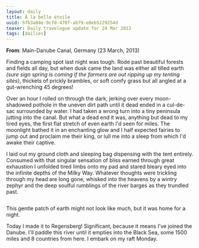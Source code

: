 ```yaml
---
layout: daily
title: À la belle étoile
uuid: 5fb3a04e-9cf0-470f-ab79-e0eb5229254d
teaser: Daily travelogue update for 24 Mar 2013
tags: [dailies]
---
```


**From**: Main-Danube Canal, Germany (23 March, 2013)

Finding a camping spot last night was tough. Rode past beautiful forests and
fields all day, but when dusk came the land was either all tilled earth
*(sure sign spring is coming if the farmers are out ripping up my tenting sites)*,
thickets of prickly brambles, or soft comfy grass but all
angled at a gut-wrenching 45 degrees!

Over an hour I rolled on through the dark, jerking over every moon-shadowed
pothole in the uneven dirt path until it dead ended in a cul-de-sac surrounded
by water.  I had taken a wrong turn into a tiny peninsula jutting into the
canal.  But what a dead end it was, anything but dead to my tired eyes, the
first flat stretch of even earth I'd seen for miles. The moonlight bathed it in
an enchanting glow and I half expected fairies to jump out and proclaim me
their king, or lull me into a sleep from which I'd awake their captive.

I laid out my ground cloth and sleeping bag dispensing with the tent entirely.
Consumed with that singular sensation of bliss earned through great exhaustion
I unfolded tired limbs onto my pad and stared bleary eyed into the infinite
depths of the Milky Way. Whatever thoughts were trickling through my head are
long gone, whisked into the heavens by a wintry zephyr and the deep soulful
rumblings of the river barges as they trundled past.

<div class="caption">
<a href="http://photos.elusivetruth.net/Bikerafting-Europe-2013/2-Germany-The-Rhine/28521082_z9M77C#!i=2423341417&k=M8CCCkz&lb=1&s=A" title=""><img src="http://photos.elusivetruth.net/Bikerafting-Europe-2013/2-Germany-The-Rhine/i-M8CCCkz/0/L/DSC00282_v1-L.jpg" title="" alt=""></a>
<p>This gentle patch of earth might not look like much, but it was home for a night.</p>
</div>

Today I made it to Regensberg! Significant, because it means I've joined
the Danube. I'll paddle this river until it empties into the Black Sea, some
1500 miles and 8 countries from here. I embark on my raft Monday.
